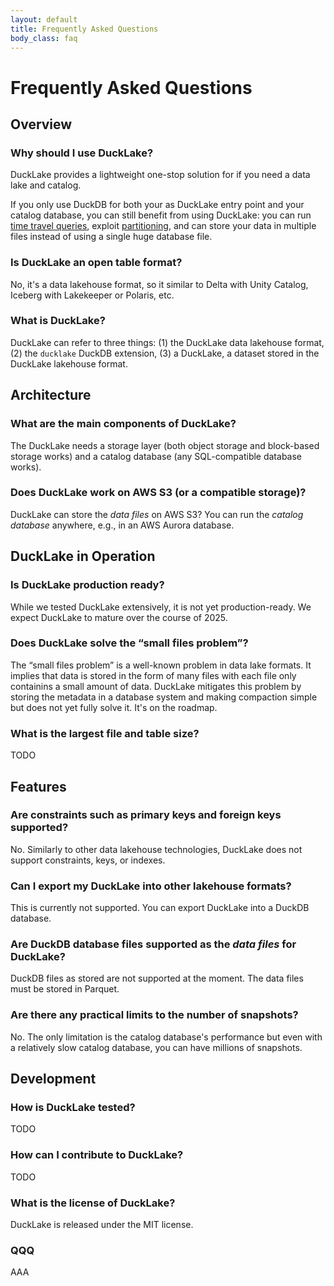 ```yaml
---
layout: default
title: Frequently Asked Questions
body_class: faq
---
```


<!-- ################################################################################# -->
<!-- ################################################################################# -->
<!-- ################################################################################# -->

<div class="wrap pagetitle">
  <h1>Frequently Asked Questions</h1>
</div>

## Overview




<!-- ----- ----- ----- ----- ----- ----- Q&A entry ----- ----- ----- ----- ----- ----- -->

<div class="qa-wrap" markdown="1">

### Why should I use DuckLake?

<div class="answer" markdown="1">

DuckLake provides a lightweight one-stop solution for if you need a data lake and catalog.

If you only use DuckDB for both your as DuckLake entry point and your catalog database, you can still benefit from using DuckLake:
you can run [time travel queries](TODO),
exploit [partitioning](TODO),
and can store your data in multiple files instead of using a single huge database file.

</div>

</div>




<!-- ----- ----- ----- ----- ----- ----- Q&A entry ----- ----- ----- ----- ----- ----- -->

<div class="qa-wrap" markdown="1">

### Is DuckLake an open table format?

<div class="answer" markdown="1">

No, it's a data lakehouse format, so it similar to Delta with Unity Catalog, Iceberg with Lakekeeper or Polaris, etc.

</div>

</div>




<!-- ----- ----- ----- ----- ----- ----- Q&A entry ----- ----- ----- ----- ----- ----- -->

<div class="qa-wrap" markdown="1">

### What is DuckLake?

<div class="answer" markdown="1">

DuckLake can refer to three things:
(1) the DuckLake data lakehouse format,
(2) the `ducklake` DuckDB extension,
(3) a DuckLake, a dataset stored in the DuckLake lakehouse format.

</div>

</div>

## Architecture




<!-- ----- ----- ----- ----- ----- ----- Q&A entry ----- ----- ----- ----- ----- ----- -->

<div class="qa-wrap" markdown="1">

### What are the main components of DuckLake?

<div class="answer" markdown="1">

The DuckLake needs a storage layer (both object storage and block-based storage works) and a catalog database (any SQL-compatible database works).

</div>

</div>




<!-- ----- ----- ----- ----- ----- ----- Q&A entry ----- ----- ----- ----- ----- ----- -->

<div class="qa-wrap" markdown="1">

### Does DuckLake work on AWS S3 (or a compatible storage)?

<div class="answer" markdown="1">

DuckLake can store the _data files_ on AWS S3?
You can run the _catalog database_ anywhere, e.g., in an AWS Aurora database.

</div>

</div>

## DuckLake in Operation




<!-- ----- ----- ----- ----- ----- ----- Q&A entry ----- ----- ----- ----- ----- ----- -->

<div class="qa-wrap" markdown="1">

### Is DuckLake production ready?

<div class="answer" markdown="1">

While we tested DuckLake extensively, it is not yet production-ready.
We expect DuckLake to mature over the course of 2025.

</div>

</div>




<!-- ----- ----- ----- ----- ----- ----- Q&A entry ----- ----- ----- ----- ----- ----- -->

<div class="qa-wrap" markdown="1">

### Does DuckLake solve the “small files problem”?

<div class="answer" markdown="1">

The “small files problem” is a well-known problem in data lake formats.
It implies that data is stored in the form of many files with each file only containins a small amount of data.
DuckLake mitigates this problem by storing the metadata in a database system and making compaction simple but does not yet fully solve it. It's on the roadmap.

</div>

</div>




<!-- ----- ----- ----- ----- ----- ----- Q&A entry ----- ----- ----- ----- ----- ----- -->

<div class="qa-wrap" markdown="1">

### What is the largest file and table size?

<div class="answer" markdown="1">

TODO

</div>

</div>

## Features




<!-- ----- ----- ----- ----- ----- ----- Q&A entry ----- ----- ----- ----- ----- ----- -->

<div class="qa-wrap" markdown="1">

### Are constraints such as primary keys and foreign keys supported?

<div class="answer" markdown="1">

No. Similarly to other data lakehouse technologies, DuckLake does not support constraints, keys, or indexes.

</div>

</div>




<!-- ----- ----- ----- ----- ----- ----- Q&A entry ----- ----- ----- ----- ----- ----- -->

<div class="qa-wrap" markdown="1">

### Can I export my DuckLake into other lakehouse formats?

<div class="answer" markdown="1">

This is currently not supported. You can export DuckLake into a DuckDB database.

</div>

</div>




<!-- ----- ----- ----- ----- ----- ----- Q&A entry ----- ----- ----- ----- ----- ----- -->

<div class="qa-wrap" markdown="1">

### Are DuckDB database files supported as the _data files_ for DuckLake?

<div class="answer" markdown="1">

DuckDB files as stored are not supported at the moment.
The data files must be stored in Parquet.

</div>

</div>




<!-- ----- ----- ----- ----- ----- ----- Q&A entry ----- ----- ----- ----- ----- ----- -->

<div class="qa-wrap" markdown="1">

### Are there any practical limits to the number of snapshots?

<div class="answer" markdown="1">

No. The only limitation is the catalog database's performance but even with a relatively slow catalog database, you can have millions of snapshots.

</div>

</div>

## Development




<!-- ----- ----- ----- ----- ----- ----- Q&A entry ----- ----- ----- ----- ----- ----- -->

<div class="qa-wrap" markdown="1">

### How is DuckLake tested?

<div class="answer" markdown="1">

TODO

</div>

</div>




<!-- ----- ----- ----- ----- ----- ----- Q&A entry ----- ----- ----- ----- ----- ----- -->

<div class="qa-wrap" markdown="1">

### How can I contribute to DuckLake?

<div class="answer" markdown="1">

TODO

</div>

</div>




<!-- ----- ----- ----- ----- ----- ----- Q&A entry ----- ----- ----- ----- ----- ----- -->

<div class="qa-wrap" markdown="1">

### What is the license of DuckLake?

<div class="answer" markdown="1">

DuckLake is released under the MIT license.

</div>

</div>




<!-- ----- ----- ----- ----- ----- ----- Q&A entry ----- ----- ----- ----- ----- ----- -->

<div class="qa-wrap" markdown="1">

### QQQ

<div class="answer" markdown="1">

AAA

</div>

</div>
